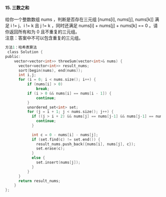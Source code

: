 #### 15. 三数之和  
给你一个整数数组 nums ，判断是否存在三元组 [nums[i], nums[j], nums[k]] 满足 i != j、i != k 且 j != k ，同时还满足 nums[i] + nums[j] + nums[k] == 0 。请  
你返回所有和为 0 且不重复的三元组。  
注意：答案中不可以包含重复的三元组。  
```c  
方法1：哈希表算法
 class Solution {
public:
    vector<vector<int>> threeSum(vector<int>& nums) {
      vector<vector<int>> result_nums;
      sort(begin(nums), end(nums));
      int i,j;
      for (i = 0; i < nums.size(); i++) { 
          if (nums[i] > 0)
              break;
          if (i > 0 && nums[i] == nums[i - 1]) {
              continue;
          }
          unordered_set<int> set;
          for (j = i + 1; j < nums.size(); j++) {
            if ((j > i + 2) && nums[j] == nums[j-1] && nums[j-1] == nums[j-2]) {
              continue;
            }
            
            int c = 0 - nums[i] - nums[j];
            if (set.find(c) != set.end()) {
              result_nums.push_back({nums[i], nums[j], c});
              set.erase(c);
            }
            else {
              set.insert(nums[j]);
            }
          }
      }
      return result_nums;
    }
}; 
```
